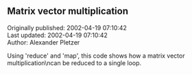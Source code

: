 ## Matrix vector multiplication  
Originally published: 2002-04-19 07:10:42  
Last updated: 2002-04-19 07:10:42  
Author: Alexander Pletzer  
  
Using 'reduce' and 'map', this code shows how a matrix vector multiplication\ncan be reduced to a single loop.